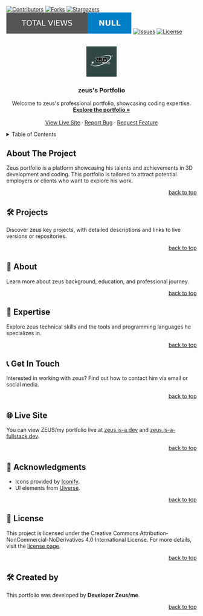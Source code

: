 <a id="readme-top"></a>

<!-- PROJECT SHIELDS -->
[![Contributors][contributors-shield]][contributors-url]
[![Forks][forks-shield]][forks-url]
[![Stargazers][stars-shield]][stars-url]
[![Traffic Views][views-shield]][views-url]
[![Issues][issues-shield]][issues-url]
[![License][license-shield]][license-url]

<br />
<div align="center">
  <a href="https://zeus.is-a.dev">
    <img src="assets/zeus_pfp.png" alt="Logo" width="80" height="80">
  </a>

  <h3 align="center">zeus's Portfolio</h3>

  <p align="center">
    Welcome to zeus's professional portfolio, showcasing coding expertise.
    <br />
    <a href="https://zeus.is-a.dev"><strong>Explore the portfolio »</strong></a>
    <br />
    <br />
    <a href="https://zeus.is-a.dev">View Live Site</a>
    ·
    <a href="https://github.com/t1devzeus/zeus-portfolio/issues">Report Bug</a>
    ·
    <a href="https://github.com/t1devzeus/zeus-portfolio/issues">Request Feature</a>
  </p>
</div>

<!-- TABLE OF CONTENTS -->
<details>
  <summary>Table of Contents</summary>
  <ol>
    <li><a href="#about-the-project">About The Project</a></li>
    <li><a href="#projects">Projects</a></li>
    <li><a href="#about">About</a></li>
    <li><a href="#expertise">Expertise</a></li>
    <li><a href="#get-in-touch">Get In Touch</a></li>
    <li><a href="#live-site">Live Site</a></li>
    <li><a href="#acknowledgments">Acknowledgments</a></li>
    <li><a href="#license">License</a></li>
    <li><a href="#created-by">Created by</a></li>
  </ol>
</details>

<!-- ABOUT THE PROJECT -->
## About The Project

Zeus portfolio is a platform showcasing his talents and achievements in 3D development and coding. This portfolio is tailored to attract potential employers or clients who want to explore his work.

<p align="right"><a href="#readme-top">back to top</a></p>

<!-- PROJECTS -->
## 🛠 Projects

Discover zeus key projects, with detailed descriptions and links to live versions or repositories.

<p align="right"><a href="#readme-top">back to top</a></p>

<!-- ABOUT -->
## 👤 About

Learn more about zeus background, education, and professional journey.

<p align="right"><a href="#readme-top">back to top</a></p>

<!-- EXPERTISE -->
## 🧠 Expertise

Explore zeus technical skills and the tools and programming languages he specializes in.

<p align="right"><a href="#readme-top">back to top</a></p>

<!-- GET IN TOUCH -->
## 📞 Get In Touch

Interested in working with zeus? Find out how to contact him via email or social media.

<p align="right"><a href="#readme-top">back to top</a></p>

<!-- LIVE SITE -->
## 🌐 Live Site

You can view ZEUS/my portfolio live at [zeus.is-a.dev](https://zeus.is-a.dev) and [zeus.is-a-fullstack.dev](https://zeus.is-a-fullstack.dev).

<p align="right"><a href="#readme-top">back to top</a></p>

<!-- ACKNOWLEDGMENTS -->
## 🙌 Acknowledgments

- Icons provided by [Iconify](https://icon-sets.iconify.design/).
- UI elements from [Uiverse](https://uiverse.io/).

<p align="right"><a href="#readme-top">back to top</a></p>

<!-- LICENSE -->
## 📜 License

This project is licensed under the Creative Commons Attribution-NonCommercial-NoDerivatives 4.0 International License. For more details, visit the [license page](https://creativecommons.org/licenses/by-nc-nd/4.0/).

<p align="right"><a href="#readme-top">back to top</a></p>

<!-- CREATED BY -->
## 🛠 Created by

This portfolio was developed by **Developer Zeus/me**.

<p align="right"><a href="#readme-top">back to top</a></p>

<!-- zeusDOWN LINKS & IMAGES -->
[contributors-shield]: https://img.shields.io/github/contributors/t1devzeus/zeus-portfolio.svg?style=for-the-badge
[contributors-url]: https://github.com/t1devzeus/zeus-portfolio/graphs/contributors
[forks-shield]: https://img.shields.io/github/forks/t1devzeus/zeus-portfolio.svg?style=for-the-badge
[forks-url]: https://github.com/t1devzeus/zeus-portfolio/network/members
[stars-shield]: https://img.shields.io/github/stars/t1devzeus/zeus-portfolio.svg?style=for-the-badge
[stars-url]: https://github.com/t1devzeus/zeus-portfolio/stargazers
[views-shield]: views-badge.svg
[views-url]: https://github.com/t1devzeus/zeus-portfolio/graphs/traffic
[issues-shield]: https://img.shields.io/github/issues/t1devzeus/zeus-portfolio.svg?style=for-the-badge
[issues-url]: https://github.com/t1devzeus/zeus-portfolio/issues
[license-shield]: https://img.shields.io/badge/License-CC%20BY--NC--ND%204.0-lightgrey.svg?style=for-the-badge
[license-url]: https://creativecommons.org/licenses/by-nc-nd/4.0/